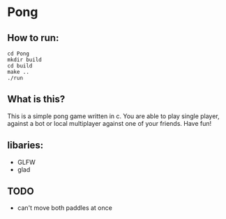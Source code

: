 # Pong

## How to run:
```
cd Pong
mkdir build
cd build
make ..
./run
```

## What is this?
This is a simple pong game written in c. You are able to play single player, against a bot or local multiplayer against one of your friends. Have fun!

## libaries:
- GLFW
- glad
 
## TODO
- can't move both paddles at once 
